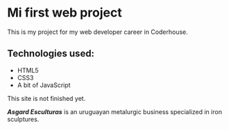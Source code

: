 # Mi first web project

This is my project for my web developer career in Coderhouse.

## Technologies used:
- HTML5
- CSS3
- A bit of JavaScript

This site is not finished yet.

***Asgard Esculturas*** is an uruguayan metalurgic business specialized in iron sculptures.
